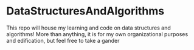 # DataStructuresAndAlgorithms
This repo will house my learning and code on data structures and algorithms! More than anything, it is for my own organizational purposes and edification, but feel free to take a gander
